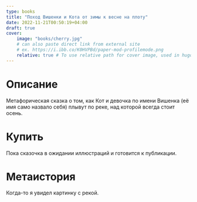 ```yaml
---
type: books
title: "Поход Вишенки и Кота от зимы к весне на плоту"
date: 2022-11-21T00:50:19+04:00
draft: true
cover:
    image: "books/cherry.jpg"
    # can also paste direct link from external site
    # ex. https://i.ibb.co/K0HVPBd/paper-mod-profilemode.png
    relative: true # To use relative path for cover image, used in hugo Page-bundles
---
```


# Описание

Метафорическая сказка о том, как Кот и девочка по имени Вишенка (её имя само назвало себя) плывут по реке, над которой всегда стоит осень. 

# Купить

Пока сказочка в ожидании иллюстраций и готовится к публикации. 

# Метаистория

Когда-то я увидел картинку с рекой. 
